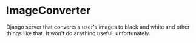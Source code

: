 # ImageConverter
Django server that converts a user's images to black and white and other things like that.
It won't do anything useful, unfortunately.

